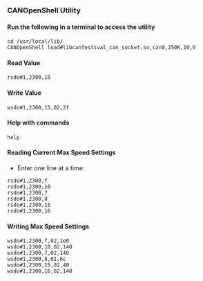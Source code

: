 ### CANOpenShell Utility

#### Run the following in a terminal to access the utility

```
cd /usr/local/lib/
CANOpenShell load#libcanfestival_can_socket.so,can0,250K,10,0
```

#### Read Value
```
rsdo#1,2300,15
```

#### Write Value
```
wsdo#1,2300,15,02,3f
```

#### Help with commands
```
help
```

#### Reading Current Max Speed Settings
- Enter one line at a time:
```
rsdo#1,2300,f
rsdo#1,2300,10
rsdo#1,2300,7
rsdo#1,2300,8
rsdo#1,2300,15
rsdo#1,2300,16
```

#### Writing Max Speed Settings
```
wsdo#1,2300,f,02,1e0
wsdo#1,2300,10,02,140
wsdo#1,2300,7,02,140
wsdo#1,2300,8,01,6c
wsdo#1,2300,15,02,40
wsdo#1,2300,16,02,140
```
